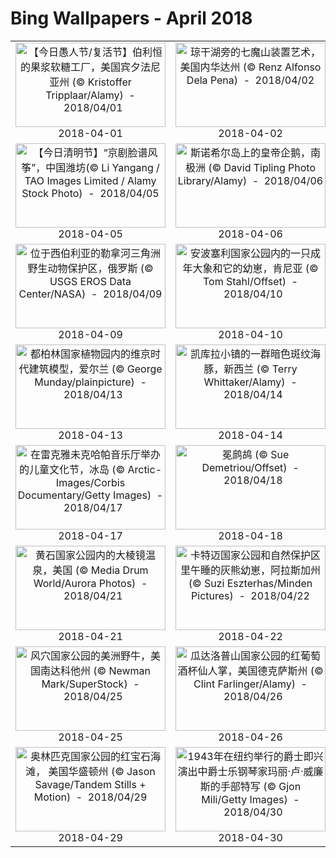 # Bing Wallpapers - April 2018

| | | | |
|:-------------------------:|:-------------------------:|:-------------------------:|:-------------------------:|
| <a href="https://bing.ee123.net/img/cn/fhd/2018/04/01.jpg" target="_blank"><img src="https://bing.ee123.net/img/cn/fhd/2018/04/01.jpg" width="240" height="135" alt="【今日愚人节/复活节】伯利恒的果浆软糖工厂，美国宾夕法尼亚州 (© Kristoffer Tripplaar/Alamy)  -  2018/04/01" title="【今日愚人节/复活节】伯利恒的果浆软糖工厂，美国宾夕法尼亚州 (© Kristoffer Tripplaar/Alamy)  -  2018/04/01"></a><br>2018-04-01<br> | <a href="https://bing.ee123.net/img/cn/fhd/2018/04/02.jpg" target="_blank"><img src="https://bing.ee123.net/img/cn/fhd/2018/04/02.jpg" width="240" height="135" alt="琼干湖旁的七魔山装置艺术，美国内华达州 (© Renz Alfonso Dela Pena)  -  2018/04/02" title="琼干湖旁的七魔山装置艺术，美国内华达州 (© Renz Alfonso Dela Pena)  -  2018/04/02"></a><br>2018-04-02<br> | <a href="https://bing.ee123.net/img/cn/fhd/2018/04/03.jpg" target="_blank"><img src="https://bing.ee123.net/img/cn/fhd/2018/04/03.jpg" width="240" height="135" alt="在 Piano Grande平原上的卡斯特卢乔小镇，意大利翁布里亚大区 (© beppeverge/Getty Images)  -  2018/04/03" title="在 Piano Grande平原上的卡斯特卢乔小镇，意大利翁布里亚大区 (© beppeverge/Getty Images)  -  2018/04/03"></a><br>2018-04-03<br> | <a href="https://bing.ee123.net/img/cn/fhd/2018/04/04.jpg" target="_blank"><img src="https://bing.ee123.net/img/cn/fhd/2018/04/04.jpg" width="240" height="135" alt="武伦柱 (© Ed Reardon/Alamy)  -  2018/04/04" title="武伦柱 (© Ed Reardon/Alamy)  -  2018/04/04"></a><br>2018-04-04<br> |
| <a href="https://bing.ee123.net/img/cn/fhd/2018/04/05.jpg" target="_blank"><img src="https://bing.ee123.net/img/cn/fhd/2018/04/05.jpg" width="240" height="135" alt="【今日清明节】“京剧脸谱风筝”，中国潍坊(© Li Yangang / TAO Images Limited / Alamy Stock Photo)  -  2018/04/05" title="【今日清明节】“京剧脸谱风筝”，中国潍坊(© Li Yangang / TAO Images Limited / Alamy Stock Photo)  -  2018/04/05"></a><br>2018-04-05<br> | <a href="https://bing.ee123.net/img/cn/fhd/2018/04/06.jpg" target="_blank"><img src="https://bing.ee123.net/img/cn/fhd/2018/04/06.jpg" width="240" height="135" alt="斯诺希尔岛上的皇帝企鹅，南极洲 (© David Tipling Photo Library/Alamy)  -  2018/04/06" title="斯诺希尔岛上的皇帝企鹅，南极洲 (© David Tipling Photo Library/Alamy)  -  2018/04/06"></a><br>2018-04-06<br> | <a href="https://bing.ee123.net/img/cn/fhd/2018/04/07.jpg" target="_blank"><img src="https://bing.ee123.net/img/cn/fhd/2018/04/07.jpg" width="240" height="135" alt="流入罗纳河的阿尔沃河，瑞士日内瓦 (© Capchure/Getty Images)  -  2018/04/07" title="流入罗纳河的阿尔沃河，瑞士日内瓦 (© Capchure/Getty Images)  -  2018/04/07"></a><br>2018-04-07<br> | <a href="https://bing.ee123.net/img/cn/fhd/2018/04/08.jpg" target="_blank"><img src="https://bing.ee123.net/img/cn/fhd/2018/04/08.jpg" width="240" height="135" alt="雄性凤尾绿咬鹃，哥斯达黎加 (© mallardg500/Getty Images)  -  2018/04/08" title="雄性凤尾绿咬鹃，哥斯达黎加 (© mallardg500/Getty Images)  -  2018/04/08"></a><br>2018-04-08<br> |
| <a href="https://bing.ee123.net/img/cn/fhd/2018/04/09.jpg" target="_blank"><img src="https://bing.ee123.net/img/cn/fhd/2018/04/09.jpg" width="240" height="135" alt="位于西伯利亚的勒拿河三角洲野生动物保护区，俄罗斯 (© USGS EROS Data Center/NASA)  -  2018/04/09" title="位于西伯利亚的勒拿河三角洲野生动物保护区，俄罗斯 (© USGS EROS Data Center/NASA)  -  2018/04/09"></a><br>2018-04-09<br> | <a href="https://bing.ee123.net/img/cn/fhd/2018/04/10.jpg" target="_blank"><img src="https://bing.ee123.net/img/cn/fhd/2018/04/10.jpg" width="240" height="135" alt="安波塞利国家公园内的一只成年大象和它的幼崽，肯尼亚 (© Tom Stahl/Offset)  -  2018/04/10" title="安波塞利国家公园内的一只成年大象和它的幼崽，肯尼亚 (© Tom Stahl/Offset)  -  2018/04/10"></a><br>2018-04-10<br> | <a href="https://bing.ee123.net/img/cn/fhd/2018/04/11.jpg" target="_blank"><img src="https://bing.ee123.net/img/cn/fhd/2018/04/11.jpg" width="240" height="135" alt="张家界国家森林公园，中国湖南省 (© aphotostory/Shutterstock)  -  2018/04/11" title="张家界国家森林公园，中国湖南省 (© aphotostory/Shutterstock)  -  2018/04/11"></a><br>2018-04-11<br> | <a href="https://bing.ee123.net/img/cn/fhd/2018/04/12.jpg" target="_blank"><img src="https://bing.ee123.net/img/cn/fhd/2018/04/12.jpg" width="240" height="135" alt="悉尼海港大桥，澳大利亚 (© Grant Faint/Offset)  -  2018/04/12" title="悉尼海港大桥，澳大利亚 (© Grant Faint/Offset)  -  2018/04/12"></a><br>2018-04-12<br> |
| <a href="https://bing.ee123.net/img/cn/fhd/2018/04/13.jpg" target="_blank"><img src="https://bing.ee123.net/img/cn/fhd/2018/04/13.jpg" width="240" height="135" alt="都柏林国家植物园内的维京时代建筑模型，爱尔兰 (© George Munday/plainpicture)  -  2018/04/13" title="都柏林国家植物园内的维京时代建筑模型，爱尔兰 (© George Munday/plainpicture)  -  2018/04/13"></a><br>2018-04-13<br> | <a href="https://bing.ee123.net/img/cn/fhd/2018/04/14.jpg" target="_blank"><img src="https://bing.ee123.net/img/cn/fhd/2018/04/14.jpg" width="240" height="135" alt="凯库拉小镇的一群暗色斑纹海豚，新西兰 (© Terry Whittaker/Alamy)  -  2018/04/14" title="凯库拉小镇的一群暗色斑纹海豚，新西兰 (© Terry Whittaker/Alamy)  -  2018/04/14"></a><br>2018-04-14<br> | <a href="https://bing.ee123.net/img/cn/fhd/2018/04/15.jpg" target="_blank"><img src="https://bing.ee123.net/img/cn/fhd/2018/04/15.jpg" width="240" height="135" alt="比斯开省Oma山谷的“彩色树林”，西班牙 (© Juan Carlos Munoz/Minden Pictures)  -  2018/04/15" title="比斯开省Oma山谷的“彩色树林”，西班牙 (© Juan Carlos Munoz/Minden Pictures)  -  2018/04/15"></a><br>2018-04-15<br> | <a href="https://bing.ee123.net/img/cn/fhd/2018/04/16.jpg" target="_blank"><img src="https://bing.ee123.net/img/cn/fhd/2018/04/16.jpg" width="240" height="135" alt="巴扎鲁托群岛，莫桑比克 (© Jody MacDonald/Offset)  -  2018/04/16" title="巴扎鲁托群岛，莫桑比克 (© Jody MacDonald/Offset)  -  2018/04/16"></a><br>2018-04-16<br> |
| <a href="https://bing.ee123.net/img/cn/fhd/2018/04/17.jpg" target="_blank"><img src="https://bing.ee123.net/img/cn/fhd/2018/04/17.jpg" width="240" height="135" alt="在雷克雅未克哈帕音乐厅举办的儿童文化节，冰岛 (© Arctic-Images/Corbis Documentary/Getty Images)  -  2018/04/17" title="在雷克雅未克哈帕音乐厅举办的儿童文化节，冰岛 (© Arctic-Images/Corbis Documentary/Getty Images)  -  2018/04/17"></a><br>2018-04-17<br> | <a href="https://bing.ee123.net/img/cn/fhd/2018/04/18.jpg" target="_blank"><img src="https://bing.ee123.net/img/cn/fhd/2018/04/18.jpg" width="240" height="135" alt="冕鹧鸪 (© Sue Demetriou/Offset)  -  2018/04/18" title="冕鹧鸪 (© Sue Demetriou/Offset)  -  2018/04/18"></a><br>2018-04-18<br> | <a href="https://bing.ee123.net/img/cn/fhd/2018/04/19.jpg" target="_blank"><img src="https://bing.ee123.net/img/cn/fhd/2018/04/19.jpg" width="240" height="135" alt="艾兰山谷的Craig Goch大坝，威尔士 (© Stephen Taylor/Alamy)  -  2018/04/19" title="艾兰山谷的Craig Goch大坝，威尔士 (© Stephen Taylor/Alamy)  -  2018/04/19"></a><br>2018-04-19<br> | <a href="https://bing.ee123.net/img/cn/fhd/2018/04/20.jpg" target="_blank"><img src="https://bing.ee123.net/img/cn/fhd/2018/04/20.jpg" width="240" height="135" alt="【今日谷雨】平安村种植节期间龙胜梯田的忙碌景象(© gary76973/Getty Images)  -  2018/04/20" title="【今日谷雨】平安村种植节期间龙胜梯田的忙碌景象(© gary76973/Getty Images)  -  2018/04/20"></a><br>2018-04-20<br> |
| <a href="https://bing.ee123.net/img/cn/fhd/2018/04/21.jpg" target="_blank"><img src="https://bing.ee123.net/img/cn/fhd/2018/04/21.jpg" width="240" height="135" alt="黄石国家公园内的大棱镜温泉，美国 (© Media Drum World/Aurora Photos)  -  2018/04/21" title="黄石国家公园内的大棱镜温泉，美国 (© Media Drum World/Aurora Photos)  -  2018/04/21"></a><br>2018-04-21<br> | <a href="https://bing.ee123.net/img/cn/fhd/2018/04/22.jpg" target="_blank"><img src="https://bing.ee123.net/img/cn/fhd/2018/04/22.jpg" width="240" height="135" alt="卡特迈国家公园和自然保护区里午睡的灰熊幼崽，阿拉斯加州 (© Suzi Eszterhas/Minden Pictures)  -  2018/04/22" title="卡特迈国家公园和自然保护区里午睡的灰熊幼崽，阿拉斯加州 (© Suzi Eszterhas/Minden Pictures)  -  2018/04/22"></a><br>2018-04-22<br> | <a href="https://bing.ee123.net/img/cn/fhd/2018/04/23.jpg" target="_blank"><img src="https://bing.ee123.net/img/cn/fhd/2018/04/23.jpg" width="240" height="135" alt="海勒卡拉国家公园的哈莱亚卡拉火山顶端的游客，美国夏威夷州 (© Alex Messenger/Tandem Stills + Motion)  -  2018/04/23" title="海勒卡拉国家公园的哈莱亚卡拉火山顶端的游客，美国夏威夷州 (© Alex Messenger/Tandem Stills + Motion)  -  2018/04/23"></a><br>2018-04-23<br> | <a href="https://bing.ee123.net/img/cn/fhd/2018/04/24.jpg" target="_blank"><img src="https://bing.ee123.net/img/cn/fhd/2018/04/24.jpg" width="240" height="135" alt="大沼泽地国家公园的卫星视图，佛罗里达州 (© Satellite Earth Art/Aurora Photos)  -  2018/04/24" title="大沼泽地国家公园的卫星视图，佛罗里达州 (© Satellite Earth Art/Aurora Photos)  -  2018/04/24"></a><br>2018-04-24<br> |
| <a href="https://bing.ee123.net/img/cn/fhd/2018/04/25.jpg" target="_blank"><img src="https://bing.ee123.net/img/cn/fhd/2018/04/25.jpg" width="240" height="135" alt="风穴国家公园的美洲野牛，美国南达科他州 (© Newman Mark/SuperStock)  -  2018/04/25" title="风穴国家公园的美洲野牛，美国南达科他州 (© Newman Mark/SuperStock)  -  2018/04/25"></a><br>2018-04-25<br> | <a href="https://bing.ee123.net/img/cn/fhd/2018/04/26.jpg" target="_blank"><img src="https://bing.ee123.net/img/cn/fhd/2018/04/26.jpg" width="240" height="135" alt="瓜达洛普山国家公园的红葡萄酒杯仙人掌，美国德克萨斯州 (© Clint Farlinger/Alamy)  -  2018/04/26" title="瓜达洛普山国家公园的红葡萄酒杯仙人掌，美国德克萨斯州 (© Clint Farlinger/Alamy)  -  2018/04/26"></a><br>2018-04-26<br> | <a href="https://bing.ee123.net/img/cn/fhd/2018/04/27.jpg" target="_blank"><img src="https://bing.ee123.net/img/cn/fhd/2018/04/27.jpg" width="240" height="135" alt="优胜美地国家公园，美国加利福尼亚州 (© Grant Ordelheide/Tandem Stills + Motion)  -  2018/04/27" title="优胜美地国家公园，美国加利福尼亚州 (© Grant Ordelheide/Tandem Stills + Motion)  -  2018/04/27"></a><br>2018-04-27<br> | <a href="https://bing.ee123.net/img/cn/fhd/2018/04/28.jpg" target="_blank"><img src="https://bing.ee123.net/img/cn/fhd/2018/04/28.jpg" width="240" height="135" alt="峡谷地国家公园马蹄峡谷中艺术画廊的岩画，美国犹他州 (© Austin Cronnelly/Tandem Stills + Motion)  -  2018/04/28" title="峡谷地国家公园马蹄峡谷中艺术画廊的岩画，美国犹他州 (© Austin Cronnelly/Tandem Stills + Motion)  -  2018/04/28"></a><br>2018-04-28<br> |
| <a href="https://bing.ee123.net/img/cn/fhd/2018/04/29.jpg" target="_blank"><img src="https://bing.ee123.net/img/cn/fhd/2018/04/29.jpg" width="240" height="135" alt="奥林匹克国家公园的红宝石海滩， 美国华盛顿州 (© Jason Savage/Tandem Stills + Motion)  -  2018/04/29" title="奥林匹克国家公园的红宝石海滩， 美国华盛顿州 (© Jason Savage/Tandem Stills + Motion)  -  2018/04/29"></a><br>2018-04-29<br> | <a href="https://bing.ee123.net/img/cn/fhd/2018/04/30.jpg" target="_blank"><img src="https://bing.ee123.net/img/cn/fhd/2018/04/30.jpg" width="240" height="135" alt="1943年在纽约举行的爵士即兴演出中爵士乐钢琴家玛丽·卢·威廉斯的手部特写 (© Gjon Mili/Getty Images)  -  2018/04/30" title="1943年在纽约举行的爵士即兴演出中爵士乐钢琴家玛丽·卢·威廉斯的手部特写 (© Gjon Mili/Getty Images)  -  2018/04/30"></a><br>2018-04-30<br> |  |  |
